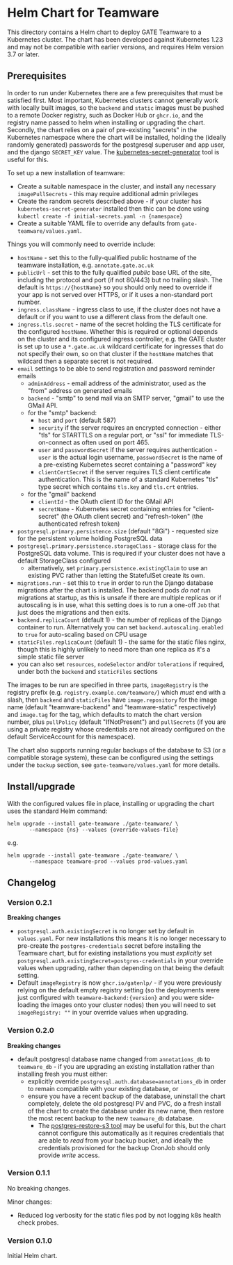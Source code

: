 Helm Chart for Teamware
=======================

This directory contains a Helm chart to deploy GATE Teamware to a Kubernetes cluster.  The chart has been developed against Kubernetes 1.23 and may not be compatible with earlier versions, and requires Helm version 3.7 or later.

## Prerequisites

In order to run under Kubernetes there are a few prerequisites that must be satisfied first.  Most important, Kubernetes clusters cannot generally work with locally built images, so the `backend` and `static` images must be pushed to a remote Docker registry, such as Docker Hub or `ghcr.io`, and the registry name passed to helm when installing or upgrading the chart.  Secondly, the chart relies on a pair of pre-existing "secrets" in the Kubernetes namespace where the chart will be installed, holding the (ideally randomly generated) passwords for the postgresql superuser and app user, and the django `SECRET_KEY` value.  The [kubernetes-secret-generator](https://github.com/mittwald/kubernetes-secret-generator) tool is useful for this.

To set up a new installation of teamware:

- Create a suitable namespace in the cluster, and install any necessary `imagePullSecrets` - this may require additional admin privileges
- Create the random secrets described above - if your cluster has `kubernetes-secret-generator` installed then thic can be done using `kubectl create -f initial-secrets.yaml -n {namespace}`
- Create a suitable YAML file to override any defaults from `gate-teamware/values.yaml`.

Things you will commonly need to override include:

- `hostName` - set this to the fully-qualified public hostname of the teamware installation, e.g. `annotate.gate.ac.uk`
- `publicUrl` - set this to the fully qualified _public_ base URL of the site, including the protocol and port (if not 80/443) but no trailing slash.  The default is `https://{hostName}` so you should only need to override if your app is not served over HTTPS, or if it uses a non-standard port number. 
- `ingress.className` - ingress class to use, if the cluster does not have a default or if you want to use a different class from the default one.
- `ingress.tls.secret` - name of the secret holding the TLS certificate for the configured `hostName`.  Whether this is required or optional depends on the cluster and its configured ingress controller, e.g. the GATE cluster is set up to use a `*.gate.ac.uk` wildcard certificate for ingresses that do not specify their own, so on that cluster if the `hostName` matches that wildcard then a separate secret is not required.
- `email` settings to be able to send registration and password reminder emails
  - `adminAddress` - email address of the administrator, used as the "from" address on generated emails
  - `backend` - "smtp" to send mail via an SMTP server, "gmail" to use the GMail API.
  - for the "smtp" backend:
    - `host` and `port` (default 587)
    - `security` if the server requires an encrypted connection - either "tls" for STARTTLS on a regular port, or "ssl" for immediate TLS-on-connect as often used on port 465.
    - `user` and `passwordSecret` if the server requires authentication - `user` is the actual login username, `passwordSecret` is the name of a pre-existing Kubernetes secret containing a "password" key
    - `clientCertSecret` if the server requires TLS client certificate authentication.  This is the name of a standard Kubernetes "tls" type secret which contains `tls.key` and `tls.crt` entries.
  - for the "gmail" backend
    - `clientId` - the OAuth client ID for the GMail API
    - `secretName` - Kubernetes secret containing entries for "client-secret" (the OAuth client secret) and "refresh-token" (the authenticated refresh token)
- `postgresql.primary.persistence.size` (default "8Gi") - requested size for the persistent volume holding PostgreSQL data
- `postgresql.primary.persistence.storageClass` - storage class for the PostgreSQL data volume.  This is required if your cluster does not have a default StorageClass configured
  - alternatively, set `primary.persistence.existingClaim` to use an existing PVC rather than letting the StatefulSet create its own.
- `migrations.run` - set this to `true` in order to run the Django database migrations after the chart is installed.  The backend pods _do not_ run migrations at startup, as this is unsafe if there are multiple replicas or if autoscaling is in use, what this setting does is to run a one-off `Job` that just does the migrations and then exits.
- `backend.replicaCount` (default 1) - the number of replicas of the Django container to run.  Alternatively you can set `backend.autoscaling.enabled` to `true` for auto-scaling based on CPU usage
- `staticFiles.replicaCount` (default 1) - the same for the static files nginx, though this is highly unlikely to need more than one replica as it's a simple static file server
- you can also set `resources`, `nodeSelector` and/or `tolerations` if required, under both the `backend` and `staticFiles` sections

The images to be run are specified in three parts, `imageRegistry` is the registry prefix (e.g. `registry.example.com/teamware/`) which _must_ end with a slash, then `backend` and `staticFiles` have `image.repository` for the image name (default "teamware-backend" and "teamware-static" respectively) and `image.tag` for the tag, which defaults to match the chart version number, plus `pullPolicy` (default "IfNotPresent") and `pullSecrets` (if you are using a private registry whose credentials are not already configured on the default ServiceAccount for this namespace).

The chart also supports running regular backups of the database to S3 (or a compatible storage system), these can be configured using the settings under the `backup` section, see `gate-teamware/values.yaml` for more details.

## Install/upgrade

With the configured values file in place, installing or upgrading the chart uses the standard Helm command:

```
helm upgrade --install gate-teamware ./gate-teamware/ \
       --namespace {ns} --values {override-values-file}
```

e.g.

```
helm upgrade --install gate-teamware ./gate-teamware/ \
       --namespace teamware-prod --values prod-values.yaml
```

## Changelog

### Version 0.2.1

**Breaking changes**

- `postgresql.auth.existingSecret` is no longer set by default in `values.yaml`.  For new installations this means it is no longer necessary to pre-create the `postgres-credentials` secret before installing the Teamware chart, but for existing installations you must _explicitly_ set `postgresql.auth.existingSecret=postgres-credentials` in your override values when upgrading, rather than depending on that being the default setting.
- Default `imageRegistry` is now `ghcr.io/gatenlp/` - if you were previously relying on the default empty registry setting (so the deployments were just configured with `teamware-backend:{version}` and you were side-loading the images onto your cluster nodes) then you will need to set `imageRegistry: ""` in your override values when upgrading.

### Version 0.2.0

**Breaking changes**

- default postgresql database name changed from `annotations_db` to `teamware_db` - if you are upgrading an existing installation rather than installing fresh you must either:
  - explicitly override `postgresql.auth.database=annotations_db` in order to remain compatible with your existing database, or
  - ensure you have a recent backup of the database, uninstall the chart completely, delete the old postgresql PV and PVC, do a fresh install of the chart to create the database under its new name, then restore the most recent backup to the new `teamware_db` database.
    - The [postgres-restore-s3 tool](https://github.com/schickling/dockerfiles/tree/master/postgres-restore-s3) may be useful for this, but the chart cannot configure this automatically as it requires credentials that are able to _read_ from your backup bucket, and ideally the credentials provisioned for the backup CronJob should only provide _write_ access.

### Version 0.1.1

No breaking changes.

Minor changes:

- Reduced log verbosity for the static files pod by not logging k8s health check probes.

### Version 0.1.0

Initial Helm chart.


